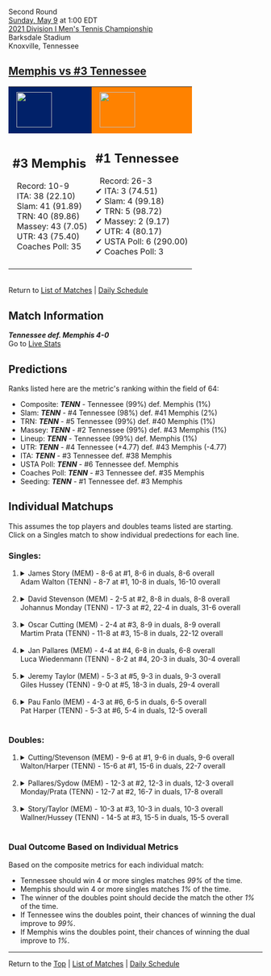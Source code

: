 Second Round[](#top)<a name="top"></a>  
[Sunday, May 9](../../schedule/05-09.md) at 1:00 EDT  
[2021 Division I Men's Tennis Championship](../index.md)  
Barksdale Stadium  
Knoxville, Tennessee  
## [Memphis vs #3 Tennessee](https://www.ncaa.com/game/5833410)  

<table><tr style="background-color: #d9d9d9 !important"><td style="background-color: #012169 !important"><img src="https://www.ncaa.com/sites/default/files/images/logos/schools/m/memphis.70.png" width="70" height="70" style="padding: 8px;" /></td><td style="background-color: #FF8200 !important"><img src="https://www.ncaa.com/sites/default/files/images/logos/schools/t/tennessee.70.png" width="70" height="70" style="padding: 8px;" /></td></tr><tr>
<td>  

<h2>#3 Memphis</h2>  
&nbsp; Record: 10-9<br>  
&nbsp; ITA: 38 (22.10)<br>  
&nbsp; Slam: 41 (91.89)<br>  
&nbsp; TRN: 40 (89.86)<br>  
&nbsp; Massey: 43 (7.05)<br>  
&nbsp; UTR: 43 (75.40)<br>  
&nbsp; Coaches Poll: 35<br>  
<br>  

</td>
<td>  

<h2>#1 Tennessee</h2>  
&nbsp; Record: 26-3<br>  
&#10004; ITA: 3 (74.51)<br>  
&#10004; Slam: 4 (99.18)<br>  
&#10004; TRN: 5 (98.72)<br>  
&#10004; Massey: 2 (9.17)<br>  
&#10004; UTR: 4 (80.17)<br>  
&#10004; USTA Poll: 6 (290.00)<br>  
&#10004; Coaches Poll: 3<br>  
<br>  

</td>
</tr></table>  


<br>Return to [List of Matches](../index.md) &#124; [Daily Schedule](../../schedule/05-09.md)

## Match Information  
***Tennessee def. Memphis 4-0***  
Go to [Live Stats](http://www.sidearmstats.com/utennessee/mten/)  

## Predictions  

Ranks listed here are the metric's ranking within the field of 64:  
- Composite: ***TENN*** - Tennessee (99%) def. Memphis (1%)  
- Slam: ***TENN*** - #4 Tennessee (98%) def. #41 Memphis (2%)  
- TRN: ***TENN*** - #5 Tennessee (99%) def. #40 Memphis (1%)  
- Massey: ***TENN*** - #2 Tennessee (99%) def. #43 Memphis (1%)  
- Lineup: ***TENN*** - Tennessee (99%) def. Memphis (1%)  
- UTR: ***TENN*** - #4 Tennessee (+4.77) def. #43 Memphis (-4.77)  
- ITA: ***TENN*** - #3 Tennessee def. #38 Memphis  
- USTA Poll: ***TENN*** - #6 Tennessee def. Memphis  
- Coaches Poll: ***TENN*** - #3 Tennessee def. #35 Memphis  
- Seeding: ***TENN*** - #1 Tennessee def. #3 Memphis  

## Individual Matchups  
This assumes the top players and doubles teams listed are starting.  
Click on a Singles match to show individual predections for each line.  

### Singles:  

<ol>
<li><details>
<summary markdown="span">James Story (MEM) - 8-6 at #1, 8-6 in duals, 8-6 overall<br>Adam Walton (TENN) - 8-7 at #1, 10-8 in duals, 16-10 overall</summary>
<h4>Predictions</h4><ul>
<li>Composite: <b><i>TENN</i></b> - Walton (81%) def. Story (19%)</li>  
<li>Slam: <b><i>TENN</i></b> - Walton (76%) def. Story (24%)</li>  
<li>TRN: <b><i>TENN</i></b> - Walton (76%) def. Story (24%)</li>  
<li>Massey: <b><i>TENN</i></b> - Walton (85%) def. Story (15%)</li>  
<li>UTR: <b><i>TENN</i></b> - Walton (87%) def. Story (13%)</li>  
<li>ITA: <b><i>TENN</i></b> - Walton (42.60) def. Story (13.58)</li>  
</ul>
</details>&nbsp;</li>
<li><details>
<summary markdown="span">David Stevenson (MEM) - 2-5 at #2, 8-8 in duals, 8-8 overall<br>Johannus Monday (TENN) - 17-3 at #2, 22-4 in duals, 31-6 overall</summary>
<h4>Predictions</h4><ul>
<li>Composite: <b><i>TENN</i></b> - Monday (94%) def. Stevenson (6%)</li>  
<li>Slam: <b><i>TENN</i></b> - Monday (91%) def. Stevenson (9%)</li>  
<li>TRN: <b><i>TENN</i></b> - Monday (95%) def. Stevenson (5%)</li>  
<li>Massey: <b><i>TENN</i></b> - Monday (96%) def. Stevenson (4%)</li>  
<li>UTR: <b><i>TENN</i></b> - Monday (93%) def. Stevenson (7%)</li>  
<li>ITA: <b><i>TENN</i></b> - Monday (43.71) def. Stevenson (6.29)</li>  
</ul>
</details>&nbsp;</li>
<li><details>
<summary markdown="span">Oscar Cutting (MEM) - 2-4 at #3, 8-9 in duals, 8-9 overall<br>Martim Prata (TENN) - 11-8 at #3, 15-8 in duals, 22-12 overall</summary>
<h4>Predictions</h4><ul>
<li>Composite: <b><i>TENN</i></b> - Prata (86%) def. Cutting (14%)</li>  
<li>Slam: <b><i>TENN</i></b> - Prata (84%) def. Cutting (16%)</li>  
<li>TRN: <b><i>TENN</i></b> - Prata (86%) def. Cutting (14%)</li>  
<li>Massey: <b><i>TENN</i></b> - Prata (84%) def. Cutting (16%)</li>  
<li>UTR: <b><i>TENN</i></b> - Prata (88%) def. Cutting (12%)</li>  
<li>ITA: <b><i>TENN</i></b> - Prata (18.77) def. Cutting (4.13)</li>  
</ul>
</details>&nbsp;</li>
<li><details>
<summary markdown="span">Jan Pallares (MEM) - 4-4 at #4, 6-8 in duals, 6-8 overall<br>Luca Wiedenmann (TENN) - 8-2 at #4, 20-3 in duals, 30-4 overall</summary>
<h4>Predictions</h4><ul>
<li>Composite: <b><i>TENN</i></b> - Wiedenmann (94%) def. Pallares (6%)</li>  
<li>Slam: <b><i>TENN</i></b> - Wiedenmann (92%) def. Pallares (8%)</li>  
<li>TRN: <b><i>TENN</i></b> - Wiedenmann (97%) def. Pallares (3%)</li>  
<li>Massey: <b><i>TENN</i></b> - Wiedenmann (94%) def. Pallares (6%)</li>  
<li>UTR: <b><i>TENN</i></b> - Wiedenmann (94%) def. Pallares (6%)</li>  
<li>ITA: <b><i>TENN</i></b> - Wiedenmann (4.02) def. Pallares (1.34)</li>  
</ul>
</details>&nbsp;</li>
<li><details>
<summary markdown="span">Jeremy Taylor (MEM) - 5-3 at #5, 9-3 in duals, 9-3 overall<br>Giles Hussey (TENN) - 9-0 at #5, 18-3 in duals, 29-4 overall</summary>
<h4>Predictions</h4><ul>
<li>Composite: <b><i>TENN</i></b> - Hussey (92%) def. Taylor (8%)</li>  
<li>Slam: <b><i>TENN</i></b> - Hussey (93%) def. Taylor (7%)</li>  
<li>TRN: <b><i>TENN</i></b> - Hussey (95%) def. Taylor (5%)</li>  
<li>Massey: <b><i>TENN</i></b> - Hussey (90%) def. Taylor (10%)</li>  
<li>UTR: <b><i>TENN</i></b> - Hussey (90%) def. Taylor (10%)</li>  
<li>ITA: <b><i>TENN</i></b> - Hussey (7.54) def. Taylor (2.71)</li>  
</ul>
</details>&nbsp;</li>
<li><details>
<summary markdown="span">Pau Fanlo (MEM) - 4-3 at #6, 6-5 in duals, 6-5 overall<br>Pat Harper (TENN) - 5-3 at #6, 5-4 in duals, 12-5 overall</summary>
<h4>Predictions</h4><ul>
<li>Composite: <b><i>TENN</i></b> - Harper (93%) def. Fanlo (7%)</li>  
<li>Slam: <b><i>TENN</i></b> - Harper (93%) def. Fanlo (7%)</li>  
<li>TRN: <b><i>TENN</i></b> - Harper (96%) def. Fanlo (4%)</li>  
<li>Massey: <b><i>TENN</i></b> - Harper (91%) def. Fanlo (9%)</li>  
<li>UTR: <b><i>TENN</i></b> - Harper (93%) def. Fanlo (7%)</li>  
<li>ITA: <b><i>TENN</i></b> - Harper (5.43) def. Fanlo (1.57)</li>  
</ul>
</details>&nbsp;</li>
</ol>

### Doubles:  

<ol>
<li><details>
<summary markdown="span">Cutting/Stevenson (MEM) - 9-6 at #1, 9-6 in duals, 9-6 overall<br>Walton/Harper (TENN) - 15-6 at #1, 15-6 in duals, 22-7 overall</summary>
<br>Sorry, we don't have any metrics for this match
</details>&nbsp;</li>
<li><details>
<summary markdown="span">Pallares/Sydow (MEM) - 12-3 at #2, 12-3 in duals, 12-3 overall<br>Monday/Prata (TENN) - 12-7 at #2, 16-7 in duals, 17-8 overall</summary>
<br>Sorry, we don't have any metrics for this match
</details>&nbsp;</li>
<li><details>
<summary markdown="span">Story/Taylor (MEM) - 10-3 at #3, 10-3 in duals, 10-3 overall<br>Wallner/Hussey (TENN) - 14-5 at #3, 15-5 in duals, 15-5 overall</summary>
<br>Sorry, we don't have any metrics for this match
</details>&nbsp;</li>
</ol>

### Dual Outcome Based on Individual Metrics  
  
Based on the composite metrics for each individual match:  
- Tennessee should win 4 or more singles matches *99%* of the time.  
- Memphis should win 4 or more singles matches *1%* of the time.  
- The winner of the doubles point should decide the match the other *1%* of the time.  
- If Tennessee wins the doubles point, their chances of winning the dual improve to *99%*.  
- If Memphis wins the doubles point, their chances of winning the dual improve to *1%*.  
  
------

Return to the [Top](#top) &#124; [List of Matches](../index.md) &#124; [Daily Schedule](../../schedule/05-09.md)  
